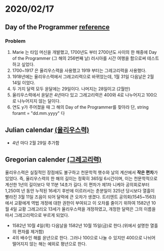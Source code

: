 # 2020/02/17


## Day of the Programmer [reference](https://www.hackerrank.com/challenges/day-of-the-programmer/problem)
### Problem
1. Marie 는 타임 머신을 개발했고, 1700년도 부터 2700년도 사이의 한 해중에 Day of the Programmer (그 해의 256번째 날) 러시아를 시간 여행을 함으로써 테스트하고 싶었다. 
2. 1700~1917 은 율리우스력을 사용했고 1919 부터는 그레고리력을 사용했다.
3. 1918년에는 율리우스력에서 그레고리력으로 바뀌었는데, 1월 31일 다음날은 2월 14일 이었다.
4. 두 가지 달력 모두 윤달에는 29일이다. 나머지는 28일이고 (2월만)
5. 율리우스력에서 윤달은 4년마다 있고 그레고리력은 400와 4로 나누어지고 100으로 나누어지지 않는 달이다.
6. 연도 y가 주어졌을 때 그 해의 Day of the Programmer를 찾아라
단, string foramt = "dd.mm.yyyy" 다

## Julian calendar [(율리우스력)](https://ko.wikipedia.org/wiki/%EC%9C%A8%EB%A6%AC%EC%9A%B0%EC%8A%A4%EB%A0%A5)
- 4년 마다 2월 29일 추가함

## Gregorian calender [(그레고리력)](https://ko.wikipedia.org/wiki/%EA%B7%B8%EB%A0%88%EA%B3%A0%EB%A6%AC%EB%A0%A5)

율리우스력은 실질적인 장점에도 불구하고 천문학적 햇수와 날의 계산에서 **작은 편차**가 있었다. 
즉, 율리우스력의 한 해의 길이는 정확히 365일 6시간이며, 이는 천문학적으로 계산한 1년의 길이보다 약 11분 14초가 길다.
이 편차가 제1차 니케아 공의회로부터 1,250여 년 동안 누적된 16세기 후반에 이르러서는 춘분일이 325년 당시보다 열흘이 빨라진 3월 11일 즈음이 되어 달력에 큰 오차가 생겼다.
트리엔트 공의회(1545~1563)에서 교황에게 역법 개정에 대한 권한이 부여되고 이 오차를 줄이기 위하여 1582년 10월 4일 교황 그레고리오 13세가 율리우스력을 개정하였고, 
개정한 달력은 그의 이름을 따서 그레고리력으로 부르게 되었다.

- 1582년 10월 4일(목) 다음날을 1582년 10월 15일(금)로 한다.(위에서 설명한 열흘의 편차를 제거함)
- 4의 배수인 해를 윤년으로 한다. 그러나 100으로 나눌 수 있지만 400으로 나뉘어 떨어지지 않는 해는 예외로 평년으로 한다.

